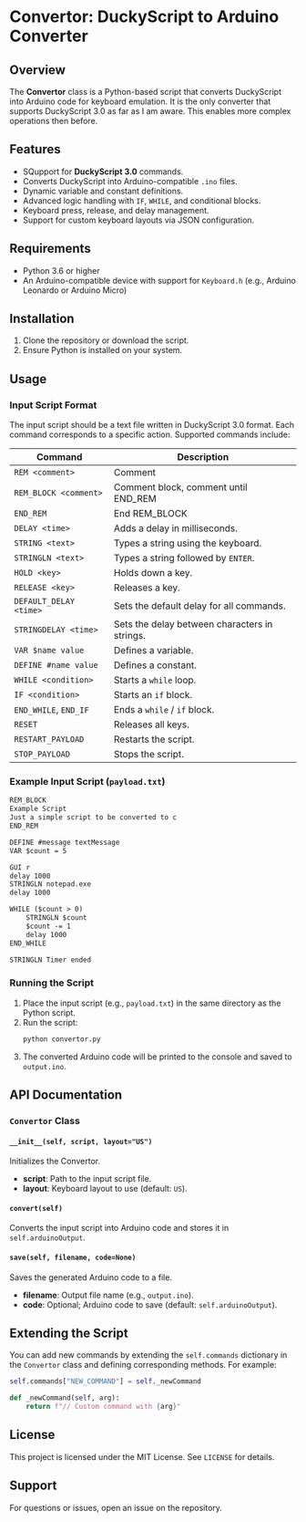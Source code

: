 # Convertor: DuckyScript to Arduino Converter

## Overview
The **Convertor** class is a Python-based script that converts DuckyScript into Arduino code for keyboard emulation. It is the only converter that supports DuckyScript 3.0 as far as I am aware. This enables more complex operations then before.

## Features
- SQupport for **DuckyScript 3.0** commands.
- Converts DuckyScript into Arduino-compatible `.ino` files.
- Dynamic variable and constant definitions.
- Advanced logic handling with `IF`, `WHILE`, and conditional blocks.
- Keyboard press, release, and delay management.
- Support for custom keyboard layouts via JSON configuration.

## Requirements
- Python 3.6 or higher
- An Arduino-compatible device with support for `Keyboard.h` (e.g., Arduino Leonardo or Arduino Micro)

## Installation
1. Clone the repository or download the script.
2. Ensure Python is installed on your system.

## Usage
### Input Script Format
The input script should be a text file written in DuckyScript 3.0 format. Each command corresponds to a specific action. Supported commands include:

| Command                | Description                                      |
|------------------------|--------------------------------------------------|
| `REM <comment>`        | Comment                                          |
| `REM_BLOCK <comment>`  | Comment block, comment until END_REM             |
| `END_REM`              | End REM_BLOCK                                    |
| `DELAY <time>`         | Adds a delay in milliseconds.                    |
| `STRING <text>`        | Types a string using the keyboard.               |
| `STRINGLN <text>`      | Types a string followed by `ENTER`.              |
| `HOLD <key>`           | Holds down a key.                                |
| `RELEASE <key>`        | Releases a key.                                  |
| `DEFAULT_DELAY <time>` | Sets the default delay for all commands.         |
| `STRINGDELAY <time>`   | Sets the delay between characters in strings.    |
| `VAR $name value`      | Defines a variable.                              |
| `DEFINE #name value`   | Defines a constant.                              |
| `WHILE <condition>`    | Starts a `while` loop.                           |
| `IF <condition>`       | Starts an `if` block.                            |
| `END_WHILE`, `END_IF`  | Ends a `while` / `if` block.                     |
| `RESET`                | Releases all keys.                               |
| `RESTART_PAYLOAD`      | Restarts the script.                             |
| `STOP_PAYLOAD`         | Stops the script.                                |

### Example Input Script (`payload.txt`)
```txt
REM_BLOCK
Example Script
Just a simple script to be converted to c
END_REM

DEFINE #message textMessage
VAR $count = 5

GUI r
delay 1000
STRINGLN notepad.exe
delay 1000

WHILE ($count > 0)
    STRINGLN $count
    $count -= 1
    delay 1000
END_WHILE

STRINGLN Timer ended
```

### Running the Script
1. Place the input script (e.g., `payload.txt`) in the same directory as the Python script.
2. Run the script:
   ```bash
   python convertor.py
   ```
3. The converted Arduino code will be printed to the console and saved to `output.ino`.

## API Documentation
### `Convertor` Class
#### `__init__(self, script, layout="US")`
Initializes the Convertor.
- **script**: Path to the input script file.
- **layout**: Keyboard layout to use (default: `US`).

#### `convert(self)`
Converts the input script into Arduino code and stores it in `self.arduinoOutput`.

#### `save(self, filename, code=None)`
Saves the generated Arduino code to a file.
- **filename**: Output file name (e.g., `output.ino`).
- **code**: Optional; Arduino code to save (default: `self.arduinoOutput`).

## Extending the Script
You can add new commands by extending the `self.commands` dictionary in the `Convertor` class and defining corresponding methods. For example:
```python
self.commands["NEW_COMMAND"] = self._newCommand

def _newCommand(self, arg):
    return f"// Custom command with {arg}"
```

## License
This project is licensed under the MIT License. See `LICENSE` for details.

## Support
For questions or issues, open an issue on the repository.